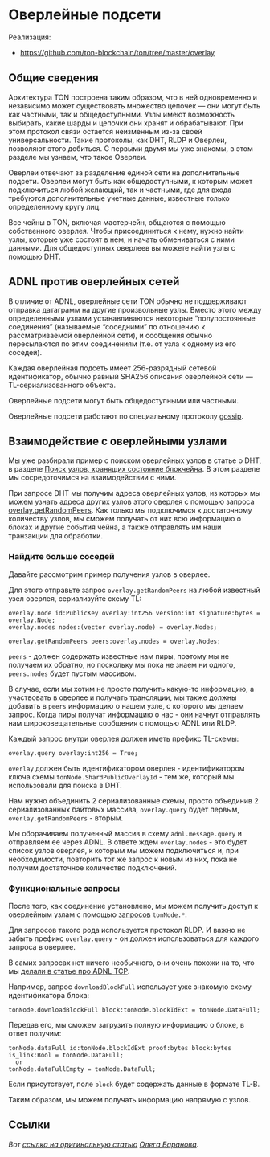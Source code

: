 # Оверлейные подсети

Реализация:

- https://github.com/ton-blockchain/ton/tree/master/overlay

## Общие сведения

Архитектура TON построена таким образом, что в ней одновременно и независимо может существовать множество цепочек — они могут быть как частными, так и общедоступными.
Узлы имеют возможность выбирать, какие шарды и цепочки они хранят и обрабатывают.
При этом протокол связи остается неизменным из-за своей универсальности. Такие протоколы, как DHT, RLDP и Оверлеи, позволяют этого добиться.
С первыми двумя мы уже знакомы, в этом разделе мы узнаем, что такое Оверлеи.

Оверлеи отвечают за разделение единой сети на дополнительные подсети. Оверлеи могут быть как общедоступными, к которым может подключиться любой желающий, так и частными, где для входа требуются дополнительные учетные данные, известные только определенному кругу лиц.

Все чейны в TON, включая мастерчейн, общаются с помощью собственного оверлея.
Чтобы присоединиться к нему, нужно найти узлы, которые уже состоят в нем, и начать обмениваться с ними данными.
Для общедоступных оверлеев вы можете найти узлы с помощью DHT.

## ADNL против оверлейных сетей

В отличие от ADNL, оверлейные сети TON обычно не поддерживают
отправка датаграмм на другие произвольные узлы. Вместо этого между определенными узлами устанавливаются некоторые “полупостоянные
соединения” (называемые “соседними” по отношению к
рассматриваемой оверлейной сети), и сообщения обычно пересылаются
по этим соединениям (т.е. от узла к одному из его соседей).

Каждая оверлейная подсеть имеет 256-разрядный сетевой идентификатор, обычно равный SHA256 описания оверлейной сети — TL-сериализованного объекта.

Оверлейные подсети могут быть общедоступными или частными.

Оверлейные подсети работают по специальному протоколу [gossip](https://ru.wikipedia.org/wiki/Gossip_\\(%D0%Bf%D1%80%D0%Be%D1%82%D0%Be%D0%Ba%D0%Be%D0%Bb\\)).

## Взаимодействие с оверлейными узлами

Мы уже разбирали пример с поиском оверлейных узлов в статье о DHT,
в разделе [Поиск узлов, хранящих состояние блокчейна](/v3/documentation/network/protocols/dht/dht-deep-dive#search-for-nodes-that-store-the-state-of-the-blockchain).
В этом разделе мы сосредоточимся на взаимодействии с ними.

При запросе DHT мы получим адреса оверлейных узлов, из которых мы можем узнать адреса других узлов этого оверлея с помощью запроса [overlay.getRandomPeers](https://github.com/ton-blockchain/ton/blob/ad736c6bc3c06ad54dc6e40d62acbaf5dae41584/tl/generate/scheme/ton_api.tl#L237).
Как только мы подключимся к достаточному количеству узлов, мы сможем получать от них всю информацию о блоках и другие события чейна, а также отправлять им наши транзакции для обработки.

### Найдите больше соседей

Давайте рассмотрим пример получения узлов в оверлее.

Для этого отправьте запрос `overlay.getRandomPeers` на любой известный узел оверлея, сериализуйте схему TL:

```tlb
overlay.node id:PublicKey overlay:int256 version:int signature:bytes = overlay.Node;
overlay.nodes nodes:(vector overlay.node) = overlay.Nodes;

overlay.getRandomPeers peers:overlay.nodes = overlay.Nodes;
```

`peers` - должен содержать известные нам пиры, поэтому мы не получаем их обратно, но поскольку мы пока не знаем ни одного, `peers.nodes` будет пустым массивом.

В случае, если мы хотим не просто получить какую-то информацию, а участвовать в оверлее и получать трансляции, мы также должны добавить в `peers` информацию о нашем узле, с которого мы делаем запрос.
Когда пиры получат информацию о нас - они начнут отправлять нам широковещательные сообщения с помощью ADNL или RLDP.

Каждый запрос внутри оверлея должен иметь префикс TL-схемы:

```tlb
overlay.query overlay:int256 = True;
```

`overlay` должен быть идентификатором оверлея - идентификатором ключа схемы `tonNode.ShardPublicOverlayId` - тем же, который мы использовали для поиска в DHT.

Нам нужно объединить 2 сериализованные схемы, просто объединив 2 сериализованных байтовых массива, `overlay.query` будет первым, `overlay.getRandomPeers` - вторым.

Мы оборачиваем полученный массив в схему `adnl.message.query` и отправляем ее через ADNL. В ответе ждем `overlay.nodes` - это будет список узлов оверлея, к которым мы можем подключиться и, при необходимости, повторить тот же запрос к новым из них, пока не получим достаточное количество подключений.

### Функциональные запросы

После того, как соединение установлено, мы можем получить доступ к оверлейным узлам с помощью [запросов](https://github.com/ton-blockchain/ton/blob/ad736c6bc3c06ad54dc6e40d62acbaf5dae41584/tl/generate/scheme/ton_api.tl#L413) `tonNode.*`.

Для запросов такого рода используется протокол RLDP. И важно не забыть префикс `overlay.query` - он должен использоваться для каждого запроса в оверлее.

В самих запросах нет ничего необычного, они очень похожи на то, что мы [делали в статье про ADNL TCP](/v3/documentation/network/protocols/adnl/adnl-tcp#getmasterchaininfo).

Например, запрос `downloadBlockFull` использует уже знакомую схему идентификатора блока:

```tlb
tonNode.downloadBlockFull block:tonNode.blockIdExt = tonNode.DataFull;
```

Передав его, мы сможем загрузить полную информацию о блоке, в ответ получим:

```tlb
tonNode.dataFull id:tonNode.blockIdExt proof:bytes block:bytes is_link:Bool = tonNode.DataFull;
  or
tonNode.dataFullEmpty = tonNode.DataFull;
```

Если присутствует, поле `block` будет содержать данные в формате TL-B.

Таким образом, мы можем получать информацию напрямую с узлов.

## Ссылки

*Вот [ссылка на оригинальную статью](https://github.com/xssnick/ton-deep-doc/blob/master/Overlay-Network.md) [Олега Баранова](https://github.com/xssnick).*
